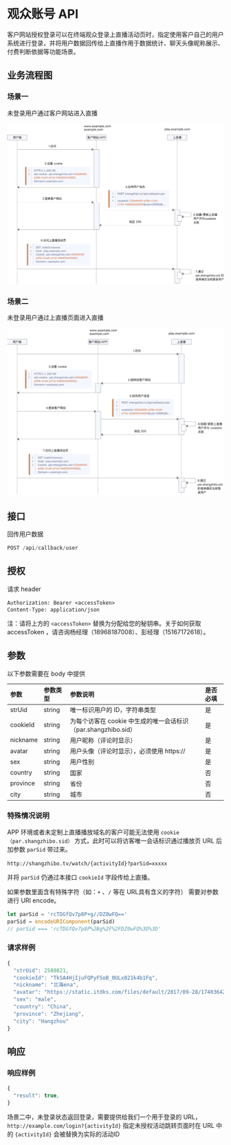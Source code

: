 # 观众账号 API

客户网站授权登录可以在终端观众登录上直播活动页时，指定使用客户自己的用户系统进行登录，并将用户数据回传给上直播作用于数据统计、聊天头像昵称展示、付费判断依据等功能场景。

## 业务流程图

### 场景一

未登录用户通过客户网站进入直播

![](../.gitbook/assets/jietu20180910-170915%20%281%29.png)

### 场景二

未登录用户通过上直播页面进入直播

![](../.gitbook/assets/jietu20180910-170926%20%282%29.png)

## 接口

回传用户数据

```javascript
POST /api/callback/user
```

## 授权

请求 header

```text
Authorization: Bearer <accessToken>
Content-Type: application/json
```

注：请将上方的 `<accessToken>` 替换为分配给您的秘钥串。关于如何获取 accessToken ，请咨询杨经理（18968187008）、彭经理（15167172618）。

## 参数

以下参数需要在 body 中提供

| 参数 | 参数类型 | 参数说明 | 是否必填 |
| :--- | :--- | :--- | :--- |
| strUid | string | 唯一标识用户的 ID，字符串类型 | 是 |
| cookieId | string | 为每个访客在 cookie 中生成的唯一会话标识（par.shangzhibo.sid） | 是 |
| nickname | string | 用户昵称（评论时显示） | 是 |
| avatar | string | 用户头像（评论时显示），必须使用 https:// | 是 |
| sex | string | 用户性别 | 是 |
| country | string | 国家 | 否 |
| province | string | 省份 | 否 |
| city | string | 城市 | 否 |

### 特殊情况说明

APP 环境或者未定制上直播播放域名的客户可能无法使用 `cookie（par.shangzhibo.sid）` 方式，此时可以将访客唯一会话标识通过播放页 URL 后加参数 `parSid` 带过来。

`http://shangzhibo.tv/watch/{activityId}?parSid=xxxxx`

并将 `parSid` 仍通过本接口 `cookieId` 字段传给上直播。

如果参数里面含有特殊字符（如：`+` 、`/` 等在 URL具有含义的字符） 需要对参数进行 URI encode。

```javascript
let parSid = 'rcTDGfQv7p8P+g//DZ0wFQ=='
parSid = encodeURIComponent(parSid)
// parSid === 'rcTDGfQv7p8P%2Bg%2F%2FDZ0wFQ%3D%3D'
```

### 请求样例

```javascript
{
  "strUid": 2580821,
  "cookieId": "TkSA4HjIjuFQPyFSoB_0ULx821k4b1Fq",
  "nickname": "兰海ena",
  "avatar": "https://static.itdks.com/files/default/2017/09-28/17403642672f970434.jpg",
  "sex": "male",
  "country": "China",
  "province": "Zhejiang",
  "city": "Hangzhou"
}
```

## 响应

### 响应样例

```javascript
{
  "result": true,
}
```

场景二中，未登录状态返回登录，需要提供给我们一个用于登录的 URL，`http://example.com/login?{activityId}` 指定未授权活动跳转页面时在 URL 中的 `{activityId}` 会被替换为实际的活动ID


